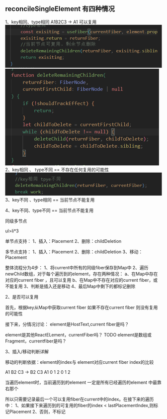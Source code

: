 

## reconcileSingleElement 有四种情况
1、key相同、type相同
A1B2C3 -> A1     可以复用
![Alt text](image.png)
![Alt text](image-1.png)
2、key相同 、 type不同 == 不存在任何复用的可能性
![Alt text](image-2.png)
3、key不同 、type相同 == 当前节点不能复用

4、key不同、type不同 == 当前节点不能复用

同级多节点

ul>li*3

单节点支持：
1、插入：Placement
2、删除：childDeletion

多节点支持：
1、插入：Placement
2、删除：childDeletion
3、移动：Placement

整体流程分为4步：
1、将current中所有的同级fiber保存到Map中
2、遍历newChild数组，对于每个遍历到的element，存在两种情况：
    a、在Map中存在对应的current fiber ，且可以复用
    b、在Map中不存在对应的current fiber，或不能复用
3、判断是插入还是移动
4、最后Map中剩下的都标记删除


2、是否可以复用

首先，根据key从Map中获取current fiber 如果不存在current fiber
则没有复用的可能性

接下来，分情况讨论：
element是HostText,current fiber是吗？

element是其他ReactELement，currentFiber吗？
TODO element是数组或Fragment，currentfiber是吗？

3、插入/移动判断详解

移动的判断依据：element的index与 element对应current fiber index的比较

A1 B2 C3 -> B2 C3 A1
0  1  2     0  1  2

当遍历element时，当前遍历到的element 一定是所有已经遍历的element 中最靠右那个

所以只需要记录最后一个可以复用fiber在current中的index。在接下来的遍历中：
1、如果接下来遍历到的可复用的fiber的index < lastPlacementIndex,则标记Placement
2、否则，不标记


